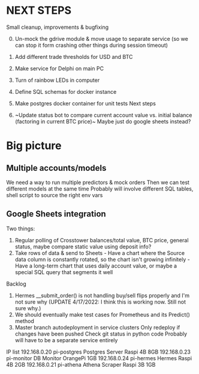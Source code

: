 # NEXT STEPS

Small cleanup, improvements & bugfixing

0. Un-mock the gdrive module & move usage to separate service (so we can stop it form crashing other things during session timeout)
1. Add different trade thresholds for USD and BTC 
2. Make service for Delphi on main PC
3. Turn of rainbow LEDs in computer
4. Define SQL schemas for docker instance
5. Make postgres docker container for unit tests
Next steps

1. ~Update status bot to compare current account value vs. initial balance (factoring in current BTC price)~
        Maybe just do google sheets instead?
# **Big picture** 

## Multiple accounts/models
We need a way to run multiple predictors & mock orders
Then we can test different models at the same time
Probably will involve different SQL tables, shell script to source the right env vars

## Google Sheets integration
Two things:
1. Regular polling of Crosstower balances/total value, BTC price, general status, maybe compare static value using deposit info?
2. Take rows of data & send to Sheets
        - Have a chart where the Source data column is constantly rotated, so the chart isn't growing infinitely
        - Have a long-term chart that uses daily account value, or maybe a special SQL query that segments it well


Backlog
1. Hermes __submit_order() is not handling buy/sell flips properly and I'm not sure why (UPDATE 4/17/2022: I think this is working now. Still not sure why.)
2. We should eventually make test cases for Prometheus and its Predict() method
3. Master branch autodeployment in service clusters
        Only redeploy if changes have been pushed
        Check git status in python code
        Probably will have to be a separate service entirely

IP list
192.168.0.20    pi-postgres     Postgres Server     Raspi 4B    8GB
192.168.0.23    pi-monitor      DB Monitor          OrangePi    1GB
192.168.0.24    pi-hermes       Hermes              Raspi 4B    2GB
192.168.0.21    pi-athena       Athena Scraper      Raspi 3B    1GB